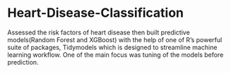 # Heart-Disease-Classification
Assessed the risk factors of heart disease then built predictive models(Random Forest and XGBoost) with the help of one of R’s powerful suite of packages, Tidymodels which is designed to streamline machine learning workflow. One of the main focus was tuning of the models before prediction.
